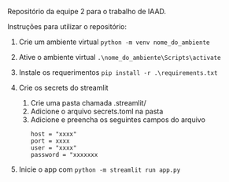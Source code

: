 Repositório da equipe 2 para o trabalho de IAAD.

Instruções para utilizar o repositório:

1. Crie um ambiente virtual ```python -m venv nome_do_ambiente```

2. Ative o ambiente virtual ```.\nome_do_ambiente\Scripts\activate```

3. Instale os requerimentos ```pip install -r .\requirements.txt```

4. Crie os secrets do streamlit
    1. Crie uma pasta chamada .streamlit/
    2. Adicione o arquivo secrets.toml na pasta
    3. Adicione e preencha os seguintes campos do arquivo
        ```
        host = "xxxx"
        port = xxxx
        user = "xxxx"
        password = "xxxxxxx
        ```

5. Inicie o app com ```python -m streamlit run app.py```